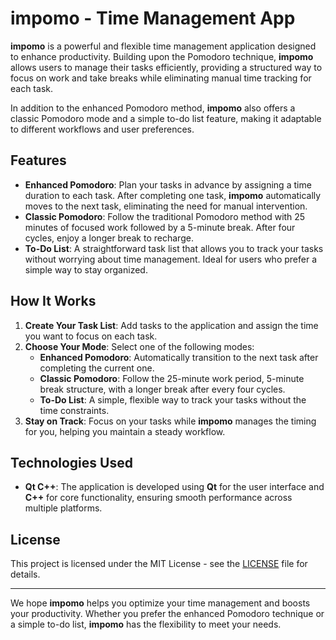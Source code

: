 # impomo - Time Management App

**impomo** is a powerful and flexible time management application designed to enhance productivity. Building upon the Pomodoro technique, **impomo** allows users to manage their tasks efficiently, providing a structured way to focus on work and take breaks while eliminating manual time tracking for each task.

In addition to the enhanced Pomodoro method, **impomo** also offers a classic Pomodoro mode and a simple to-do list feature, making it adaptable to different workflows and user preferences.

## Features

- **Enhanced Pomodoro**: Plan your tasks in advance by assigning a time duration to each task. After completing one task, **impomo** automatically moves to the next task, eliminating the need for manual intervention.
- **Classic Pomodoro**: Follow the traditional Pomodoro method with 25 minutes of focused work followed by a 5-minute break. After four cycles, enjoy a longer break to recharge.
- **To-Do List**: A straightforward task list that allows you to track your tasks without worrying about time management. Ideal for users who prefer a simple way to stay organized.

## How It Works

1. **Create Your Task List**: Add tasks to the application and assign the time you want to focus on each task.
2. **Choose Your Mode**: Select one of the following modes:
   - **Enhanced Pomodoro**: Automatically transition to the next task after completing the current one.
   - **Classic Pomodoro**: Follow the 25-minute work period, 5-minute break structure, with a longer break after every four cycles.
   - **To-Do List**: A simple, flexible way to track your tasks without the time constraints.
3. **Stay on Track**: Focus on your tasks while **impomo** manages the timing for you, helping you maintain a steady workflow.

## Technologies Used

- **Qt C++**: The application is developed using **Qt** for the user interface and **C++** for core functionality, ensuring smooth performance across multiple platforms.

## License

This project is licensed under the MIT License - see the [LICENSE](LICENSE) file for details.

---

We hope **impomo** helps you optimize your time management and boosts your productivity. Whether you prefer the enhanced Pomodoro technique or a simple to-do list, **impomo** has the flexibility to meet your needs.
